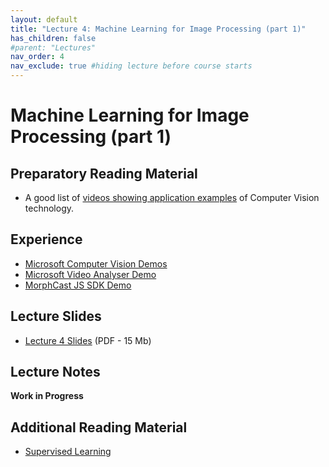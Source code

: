```yaml
---
layout: default
title: "Lecture 4: Machine Learning for Image Processing (part 1)"
has_children: false
#parent: "Lectures"
nav_order: 4
nav_exclude: true #hiding lecture before course starts
---
```


# Machine Learning for Image Processing (part 1)

## Preparatory Reading Material

- A good list of [videos showing application examples](https://chooch.ai/computer-vision/computer-vision-demo-videos/) of Computer Vision technology. 

## Experience

- [Microsoft Computer Vision Demos](https://aidemos.microsoft.com/computer-vision)
- [Microsoft Video Analyser Demo](https://aidemos.microsoft.com/video-indexer/18ac02a461/faces)
- [MorphCast JS SDK Demo](https://demo.morphcast.com/sdk-features/index.html?video=https%3A%2F%2Fdemo.morphcast.com%2Fsdk-features%2FBreeze_Woodson.mp4) 

## Lecture Slides

- [Lecture 4 Slides]({{site.baseurl}}/assets/slides/AML4D-L4.pdf) (PDF - 15 Mb)

## Lecture Notes

__Work in Progress__

## Additional Reading Material

- [Supervised Learning](http://www.trustworthymachinelearning.com/trustworthymachinelearning-07.htm)
